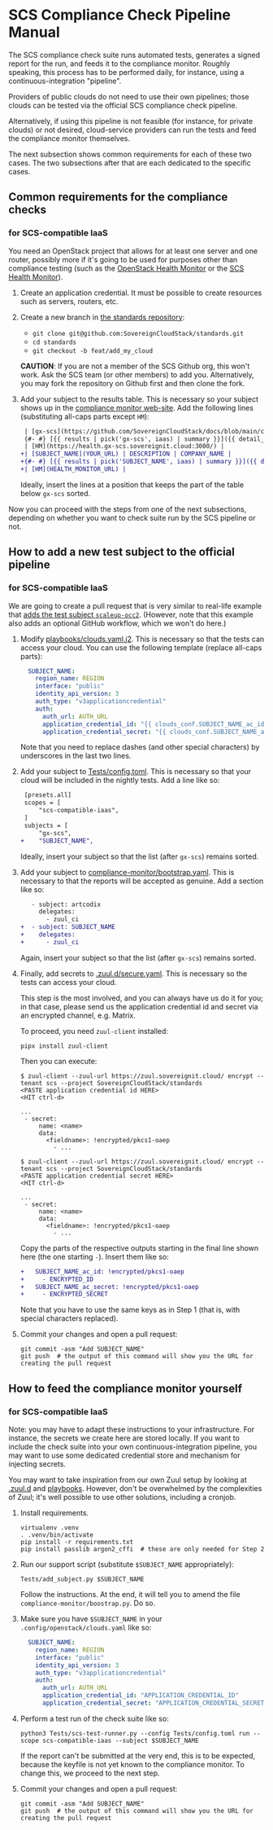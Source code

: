 # SCS Compliance Check Pipeline Manual

The SCS compliance check suite runs automated tests, generates a signed report for the run, and feeds it to
the compliance monitor. Roughly speaking, this process has to be performed daily, for instance, using a
continuous-integration "pipeline".

Providers of public clouds do not need to use their own pipelines; those clouds can be tested via the
official SCS compliance check pipeline.

Alternatively, if using this pipeline is not feasible (for instance, for private clouds) or not desired,
cloud-service providers can run the tests and feed the compliance monitor themselves.

The next subsection shows common requirements for each of these two cases. The two subsections after that
are each dedicated to the specific cases.

## Common requirements for the compliance checks

### for SCS-compatible IaaS

You need an OpenStack project that allows for at least one server and one router, possibly more if it's going
to be used for purposes other than compliance testing (such as the
[OpenStack Health Monitor](https://github.com/SovereignCloudStack/openstack-health-monitor) or the
[SCS Health Monitor](https://github.com/SovereignCloudStack/scs-health-monitor)).

1. Create an application credential. It must be possible to create resources such as servers, routers, etc.

2. Create a new branch in [the standards repository](https://github.com/SovereignCloudStack/standards):

    - `git clone git@github.com:SovereignCloudStack/standards.git`
    - `cd standards`
    - `git checkout -b feat/add_my_cloud`

   **CAUTION**: If you are not a member of the SCS Github org, this won't work.
   Ask the SCS team (or other members) to add you. Alternatively, you may fork the repository on
   Github first and then clone the fork.

3. Add your subject to the results table. This is necessary so your subject shows up in the
   [compliance monitor web-site](https://compliance.sovereignit.cloud/page/table). Add the following lines
   (substituting all-caps parts except `HM`):

   ```diff
    | [gx-scs](https://github.com/SovereignCloudStack/docs/blob/main/community/cloud-resources/plusserver-gx-scs.md) | Dev environment provided for SCS & GAIA-X context | plusserver GmbH |
    {#- #} [{{ results | pick('gx-scs', iaas) | summary }}]({{ detail_url('gx-scs', iaas) }}) {# -#}
    | [HM](https://health.gx-scs.sovereignit.cloud:3000/) |
   +| [SUBJECT_NAME](YOUR_URL) | DESCRIPTION | COMPANY_NAME |
   +{#- #} [{{ results | pick('SUBJECT_NAME', iaas) | summary }}]({{ detail_url('SUBJECT_NAME', iaas) }}) {# -#}
   +| [HM](HEALTH_MONITOR_URL) |
   ```

   Ideally, insert the lines at a position that keeps the part of the table below `gx-scs` sorted.

Now you can proceed with the steps from one of the next subsections, depending on whether you want to
check suite run by the SCS pipeline or not.

## How to add a new test subject to the official pipeline

### for SCS-compatible IaaS

We are going to create a pull request that is very similar to real-life example that
[adds the test subject `scaleup-occ2`](https://github.com/SovereignCloudStack/standards/pull/797).
(However, note that this example also adds an optional GitHub workflow, which we won't do here.)

1. Modify [playbooks/clouds.yaml.j2](https://github.com/SovereignCloudStack/standards/blob/main/playbooks/clouds.yaml.j2).
   This is necessary so that the tests can access your cloud.
   You can use the following template (replace all-caps parts):

   ```yaml
     SUBJECT_NAME:
       region_name: REGION
       interface: "public"
       identity_api_version: 3
       auth_type: "v3applicationcredential"
       auth:
         auth_url: AUTH_URL
         application_credential_id: "{{ clouds_conf.SUBJECT_NAME_ac_id }}"
         application_credential_secret: "{{ clouds_conf.SUBJECT_NAME_a_ac_secret }}"
    ```

   Note that you need to replace dashes (and other special characters) by underscores in the last two lines.

2. Add your subject to [Tests/config.toml](https://github.com/SovereignCloudStack/standards/blob/main/Tests/config.toml).
   This is necessary so that your cloud will be included in the nightly tests. Add a line like so:

   ```diff
    [presets.all]
    scopes = [
        "scs-compatible-iaas",
    ]
    subjects = [
        "gx-scs",
   +    "SUBJECT_NAME",
   ```

   Ideally, insert your subject so that the list (after `gx-scs`) remains sorted.

3. Add your subject to [compliance-monitor/bootstrap.yaml](https://github.com/SovereignCloudStack/standards/blob/main/compliance-monitor/bootstrap.yaml).
   This is necessary to that the reports will be accepted as genuine. Add a section like so:

   ```diff
      - subject: artcodix
        delegates:
          - zuul_ci
   +  - subject: SUBJECT_NAME
   +    delegates:
   +      - zuul_ci
   ```

   Again, insert your subject so that the list (after `gx-scs`) remains sorted.

4. Finally, add secrets to [.zuul.d/secure.yaml](https://github.com/SovereignCloudStack/standards/blob/main/.zuul.d/secure.yaml).
   This is necessary so the tests can access your cloud.

   This step is the most involved, and you can always have us do it for you; in that case, please send us
   the application credential id and secret via an encrypted channel, e.g. Matrix.

   To proceed, you need `zuul-client` installed:

   ```shell
   pipx install zuul-client
   ```

   Then you can execute:

   ```shell
   $ zuul-client --zuul-url https://zuul.sovereignit.cloud/ encrypt --tenant scs --project SovereignCloudStack/standards
   <PASTE application credential id HERE>
   <HIT ctrl-d>

   ...
    - secret:
        name: <name>
        data:
          <fieldname>: !encrypted/pkcs1-oaep
            - ...

   $ zuul-client --zuul-url https://zuul.sovereignit.cloud/ encrypt --tenant scs --project SovereignCloudStack/standards
   <PASTE application credential secret HERE>
   <HIT ctrl-d>

   ...
    - secret:
        name: <name>
        data:
          <fieldname>: !encrypted/pkcs1-oaep
            - ...
   ```

   Copy the parts of the respective outputs starting in the final line shown here (the one starting `-`).
   Insert them like so:

   ```diff
   +   SUBJECT_NAME_ac_id: !encrypted/pkcs1-oaep
   +     - ENCRYPTED_ID
   +   SUBJECT_NAME_ac_secret: !encrypted/pkcs1-oaep
   +     - ENCRYPTED_SECRET
   ```

   Note that you have to use the same keys as in Step 1 (that is, with special characters replaced).

5. Commit your changes and open a pull request:

   ```shell
   git commit -asm "Add SUBJECT_NAME"
   git push  # the output of this command will show you the URL for creating the pull request
   ```

## How to feed the compliance monitor yourself

### for SCS-compatible IaaS

Note: you may have to adapt these instructions to your infrastructure. For instance, the secrets
we create here are stored locally. If you want to include the check suite into your own
continuous-integration pipeline, you may want to use some dedicated credential store and mechanism for
injecting secrets.

You may want to take inspiration from our own Zuul setup by looking at
[.zuul.d](https://github.com/SovereignCloudStack/standards/tree/main/.zuul.d) and
[playbooks](https://github.com/SovereignCloudStack/standards/tree/main/playbooks).
However, don't be overwhelmed by the complexities of Zuul; it's well possible to use other solutions,
including a cronjob.

1. Install requirements.

   ```shell
   virtualenv .venv
   . .venv/bin/activate
   pip install -r requirements.txt
   pip install passlib argon2_cffi  # these are only needed for Step 2
   ```

2. Run our support script (substitute `$SUBJECT_NAME` appropriately):

   ```shell
   Tests/add_subject.py $SUBJECT_NAME
   ```

   Follow the instructions.
   At the end, it will tell you to amend the file `compliance-monitor/boostrap.py`. Do so.

3. Make sure you have `$SUBJECT_NAME` in your `.config/openstack/clouds.yaml` like so:

   ```yaml
     SUBJECT_NAME:
       region_name: REGION
       interface: "public"
       identity_api_version: 3
       auth_type: "v3applicationcredential"
       auth:
         auth_url: AUTH_URL
         application_credential_id: "APPLICATION_CREDENTIAL_ID"
         application_credential_secret: "APPLICATION_CREDENTIAL_SECRET"
   ```

4. Perform a test run of the check suite like so:

   ```shell
   python3 Tests/scs-test-runner.py --config Tests/config.toml run --scope scs-compatible-iaas --subject $SUBJECT_NAME
   ```

   If the report can't be submitted at the very end, this is to be expected, because the keyfile is not yet
   known to the compliance monitor. To change this, we proceed to the next step.

5. Commit your changes and open a pull request:

   ```shell
   git commit -asm "Add SUBJECT_NAME"
   git push  # the output of this command will show you the URL for creating the pull request
   ```
